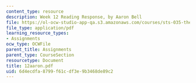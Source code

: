 ```yaml
---
content_type: resource
description: Week 12 Reading Response, by Aaron Bell
file: https://ol-ocw-studio-app-qa.s3.amazonaws.com/courses/sts-035-the-history-of-computing-spring-2004/6d4ecdfa8799f61cdf3e9b3468de89c2_12aaron.pdf
file_type: application/pdf
learning_resource_types:
- Assignments
ocw_type: OCWFile
parent_title: Assignments
parent_type: CourseSection
resourcetype: Document
title: 12aaron.pdf
uid: 6d4ecdfa-8799-f61c-df3e-9b3468de89c2
---
```

